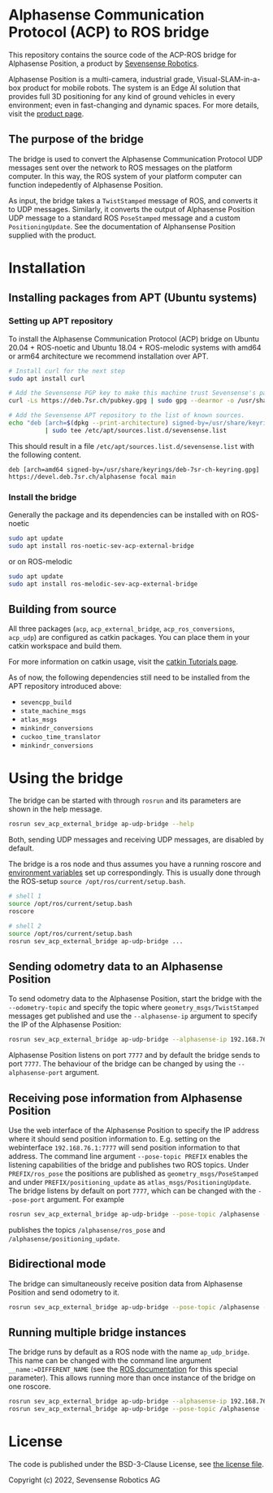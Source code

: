 # Alphasense Communication Protocol (ACP) to ROS bridge 

This repository contains the source code of the ACP-ROS bridge for Alphasense Position, a product by [Sevensense Robotics](https://www.sevensense.ai/).

Alphasense Position is a multi-camera, industrial grade, Visual-SLAM-in-a-box product for mobile robots. 
The system is an Edge AI solution that provides full 3D positioning for any kind of ground vehicles in every environment; even in fast-changing and dynamic spaces.
For more details, visit the [product page](https://www.sevensense.ai/product/alphasense-position).

## The purpose of the bridge

The bridge is used to convert the Alphasense Communication Protocol UDP messages sent over the network to ROS messages on the platform computer. 
In this way, the ROS system of your platform computer can function indepedently of Alphasense Position.

As input, the bridge takes a `TwistStamped` message of ROS, and converts it to UDP messages. 
Similarly, it converts the output of Alphasense Position UDP message to a standard ROS `PoseStamped` message and a custom `PositioningUpdate`. 
See the documentation of Alphansense Position supplied with the product.


# Installation

## Installing packages from APT (Ubuntu systems)

### Setting up APT repository

To install the Alphasense Communication Protocol (ACP) bridge on Ubuntu 20.04 + ROS-noetic and Ubuntu 18.04 + ROS-melodic systems with amd64 or arm64 architecture we recommend installation over APT.

```sh
# Install curl for the next step
sudo apt install curl

# Add the Sevensense PGP key to make this machine trust Sevensense's packages.
curl -Ls https://deb.7sr.ch/pubkey.gpg | sudo gpg --dearmor -o /usr/share/keyrings/deb-7sr-ch-keyring.gpg

# Add the Sevensense APT repository to the list of known sources.
echo "deb [arch=$(dpkg --print-architecture) signed-by=/usr/share/keyrings/deb-7sr-ch-keyring.gpg] https://deb.7sr.ch/alphasense $(lsb_release -cs) main" \
          | sudo tee /etc/apt/sources.list.d/sevensense.list
```

This should result in a file `/etc/apt/sources.list.d/sevensense.list` with the following content.

```
deb [arch=amd64 signed-by=/usr/share/keyrings/deb-7sr-ch-keyring.gpg] https://devel.deb.7sr.ch/alphasense focal main
```

### Install the bridge

Generally the package and its dependencies can be installed with on ROS-noetic

```sh
sudo apt update
sudo apt install ros-noetic-sev-acp-external-bridge
```
or on ROS-melodic
```sh
sudo apt update
sudo apt install ros-melodic-sev-acp-external-bridge
```

## Building from source

All three packages (`acp`, `acp_external_bridge`, `acp_ros_conversions`, `acp_udp`) are configured as catkin packages. 
You can place them in your catkin workspace and build them.

For more information on catkin usage, visit the [catkin Tutorials page](http://wiki.ros.org/catkin/Tutorials).

As of now, the following dependencies still need to be installed from the APT repository introduced above:
- `sevencpp_build`
- `state_machine_msgs`
- `atlas_msgs`
- `minkindr_conversions`
- `cuckoo_time_translator`
- `minkindr_conversions`


# Using the bridge

The bridge can be started with through `rosrun` and its parameters are shown in the help message.

```sh
rosrun sev_acp_external_bridge ap-udp-bridge --help
```

Both, sending UDP messages and receiving UDP messages, are disabled by default.

The bridge is a ros node and thus assumes you have a running roscore and [environment variables](https://wiki.ros.org/ROS/EnvironmentVariables) set up correspondingly. This is usually done through the ROS-setup `source /opt/ros/current/setup.bash`.

```sh
# shell 1
source /opt/ros/current/setup.bash
roscore
```

```sh
# shell 2
source /opt/ros/current/setup.bash
rosrun sev_acp_external_bridge ap-udp-bridge ...
```

## Sending odometry data to an Alphasense Position

To send odometry data to the Alphasense Position, start the bridge with the `--odometry-topic` and specify the topic where `geometry_msgs/TwistStamped` messages get published and use the `--alphasense-ip` argument to specify the IP of the Alphasense Position:

```sh
rosrun sev_acp_external_bridge ap-udp-bridge --alphasense-ip 192.168.76.100 --odometry-topic /robot/velocity
```

Alphasense Position listens on port `7777` and by default the bridge sends to port `7777`. The behaviour of the bridge can be changed by using the `--alphasense-port` argument.

## Receiving pose information from Alphasense Position

Use the web interface of the Alphasense Position to specify the IP address where it should send position information to. E.g. setting on the webinterface `192.168.76.1:7777` will send position information to that address. The command line argument `--pose-topic PREFIX` enables the listening capabilities of the bridge and publishes two ROS topics. Under `PREFIX/ros_pose` the positions are published as `geometry_msgs/PoseStamped` and under `PREFIX/positioning_update` as `atlas_msgs/PositioningUpdate`. The bridge listens by default on port `7777`, which can be changed with the `--pose-port` argument. For example

```sh
rosrun sev_acp_external_bridge ap-udp-bridge --pose-topic /alphasense --pose-port 7777
```

publishes the topics `/alphasense/ros_pose` and `/alphasense/positioning_update`.

## Bidirectional mode

The bridge can simultaneously receive position data from Alphasense Position and send odometry to it.

```sh
rosrun sev_acp_external_bridge ap-udp-bridge --pose-topic /alphasense --pose-port 7777 --alphasense-ip 192.168.76.100 --odometry-topic /robot/velocity
```

## Running multiple bridge instances

The bridge runs by default as a ROS node with the name `ap_udp_bridge`. This name can be changed with the command line argument `__name:=DIFFERENT_NAME` (see the [ROS documentation](https://wiki.ros.org/Nodes#Remapping_Arguments.Special_keys) for this special parameter). This allows running more than once instance of the bridge on one roscore.

```sh
rosrun sev_acp_external_bridge ap-udp-bridge --alphasense-ip 192.168.76.100 --odometry-topic /robot/velocity __name:=odometry_bridge &
rosrun sev_acp_external_bridge ap-udp-bridge --pose-topic /alphasense --pose-port 7777 __name:=pose_bridge
```

# License

The code is published under the BSD-3-Clause License, see [the license file](LICENSE).

Copyright (c) 2022, Sevensense Robotics AG

